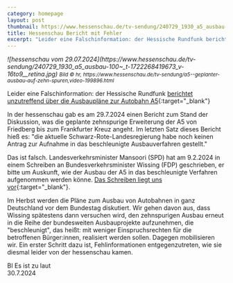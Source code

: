 ```yaml
---
category: homepage
layout: post
thumbnail: https://www.hessenschau.de/tv-sendung/240729_1930_a5_ausbau-100~_t-1722268419673_v-16to9__retina.jpg
title: Hessenschau Bericht mit Fehler
excerpt: "Leider eine Falschinformation: der Hessische Rundfunk berichtet unzutreffend über die Ausbaupläne zur Autobahn A5"
---
```


<em class="small left">
![hessenschau vom 29.07.2024](https://www.hessenschau.de/tv-sendung/240729_1930_a5_ausbau-100~_t-1722268419673_v-16to9__retina.jpg)
<small>Bild © hr, https://www.hessenschau.de/tv-sendung/a5--geplanter-ausbau-auf-zehn-spuren,video-199896.html</small>
</em>

Leider eine Falschinformation: der Hessische Rundfunk [berichtet unzutreffend über die Ausbaupläne zur Autobahn A5](https://www.hessenschau.de/tv-sendung/a5--geplanter-ausbau-auf-zehn-spuren,video-199896.html){:target="_blank"}

In der hessenschau gab es am 29.7.2024 einen Bericht zum Stand der Diskussion, was die geplante zehnspurige Erweiterung der A5 von Friedberg bis zum Frankfurter Kreuz angeht. Im letzten Satz dieses Bericht hieß es: "die aktuelle Schwarz-Rote-Landesregierung habe noch keinen Antrag zur Aufnahme in das beschleunigte Ausbauverfahren gestellt."

Das ist falsch. Landesverkehrsminister Mansoori (SPD) hat am 9.2.2024 in einem Schreiben an Bundesverkehrsminister Wissing (FDP) geschrieben, er bitte um Auskunft, wie der Ausbau der A5 in das beschleunigte Verfahren aufgenommen werden könne. [Das Schreiben liegt uns vor](/assets/2024-07-31/Schreiben-Mansoori-an-Wissing.jpeg){:target="_blank"}.

Im Herbst werden die Pläne zum Ausbau von Autobahnen in ganz Deutschland vor dem Bundestag diskutiert. Wir gehen davon aus, dass Wissing spätestens dann versuchen wird, den zehnspurigen Ausbau erneut in die Reihe der bundesweiten Ausbauprojekte aufzunehmen, die "beschleunigt", das heißt: mit weniger Einspruchsrechten für die betroffenen Bürger:innen, realisiert werden sollen. Dagegen mobilisieren wir. Ein erster Schritt dazu ist, Fehlinformationen entgegenzutreten, wie sie diesmal leider von der hessenschau kamen.

BI Es ist zu laut\
30.7.2024
